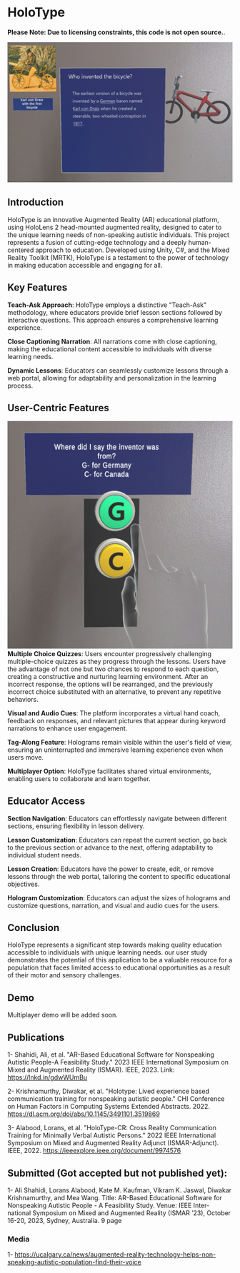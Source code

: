 # HoloType
<strong>Please Note: Due to licensing constraints, this code is not open source.</strong>.


![](https://github.com/Alishahidi1997/HoloType/blob/main/4-Lesson.jpg)

## Introduction

HoloType is an innovative Augmented Reality (AR) educational platform, using HoloLens 2 head-mounted augmented reality, designed to cater to the unique learning needs of non-speaking autistic individuals. This project represents a fusion of cutting-edge technology and a deeply human-centered approach to education. Developed using Unity, C#, and the Mixed Reality Toolkit (MRTK), HoloType is a testament to the power of technology in making education accessible and engaging for all.

## Key Features 


<strong>Teach-Ask Approach</strong>: HoloType employs a distinctive "Teach-Ask" methodology, where educators provide brief lesson sections followed by interactive questions. This approach ensures a comprehensive learning experience.

<strong>Close Captioning Narration</strong>: All narrations come with close captioning, making the educational content accessible to individuals with diverse learning needs.

<strong>Dynamic Lessons</strong>: Educators can seamlessly customize lessons through a web portal, allowing for adaptability and personalization in the learning process.

## User-Centric Features
![](https://github.com/Alishahidi1997/HoloType/blob/main/5-Comprehension-Hand.jpg)
<strong>Multiple Choice Quizzes</strong>: Users encounter progressively challenging multiple-choice quizzes as they progress through the lessons. Users have the advantage of not one but two chances to respond to each question, creating a constructive and nurturing learning environment. After an incorrect response, the options will be rearranged, and the previously incorrect choice substituted with an alternative, to prevent any repetitive behaviors.

<strong>Visual and Audio Cues</strong>: The platform incorporates a virtual hand coach, feedback on responses, and relevant pictures that appear during keyword narrations to enhance user engagement.

<strong>Tag-Along Feature</strong>: Holograms remain visible within the user's field of view, ensuring an uninterrupted and immersive learning experience even when users move.

<strong>Multiplayer Option</strong>: HoloType facilitates shared virtual environments, enabling users to collaborate and learn together.
## Educator Access
<strong>Section Navigation</strong>: Educators can effortlessly navigate between different sections, ensuring flexibility in lesson delivery.

<strong>Lesson Customization</strong>: Educators can repeat the current section, go back to the previous section or advance to the next, offering adaptability to individual student needs.

<strong>Lesson Creation</strong>: Educators have the power to create, edit, or remove lessons through the web portal, tailoring the content to specific educational objectives.

<strong>Hologram Customization</strong>: Educators can adjust the sizes of holograms and customize questions, narration, and visual and audio cues for the users.

## Conclusion
HoloType represents a significant step towards making quality education accessible to individuals with unique learning needs. our user study demonstrates the potential of this application to be a valuable resource for a population that faces limited access to educational opportunities as a result of their motor and sensory challenges.

## Demo 
Multiplayer demo will be added soon. 
## Publications 
1- Shahidi, Ali, et al. "AR-Based Educational Software for Nonspeaking Autistic People-A Feasibility Study." 2023 IEEE International Symposium on Mixed and Augmented Reality (ISMAR). IEEE, 2023. Link: https://lnkd.in/gdwWUmBu

2- Krishnamurthy, Diwakar, et al. "Holotype: Lived experience based communication training for nonspeaking autistic people." CHI Conference on Human Factors in Computing Systems Extended Abstracts. 2022. https://dl.acm.org/doi/abs/10.1145/3491101.3519869

3- Alabood, Lorans, et al. "HoloType-CR: Cross Reality Communication Training for Minimally Verbal Autistic Persons." 2022 IEEE International Symposium on Mixed and Augmented Reality Adjunct (ISMAR-Adjunct). IEEE, 2022. https://ieeexplore.ieee.org/document/9974576

## Submitted (Got accepted but not published yet): 
1- Ali Shahidi, Lorans Alabood, Kate M. Kaufman, Vikram K. Jaswal, Diwakar Krishnamurthy, and Mea Wang. Title: AR-Based Educational Software for Nonspeaking Autistic People - A Feasibility Study. Venue: IEEE Inter- national Symposium on Mixed and Augmented Reality (ISMAR ’23), October 16-20, 2023, Sydney, Australia. 9 page
### Media
1- https://ucalgary.ca/news/augmented-reality-technology-helps-non-speaking-autistic-population-find-their-voice
    
